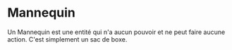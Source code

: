 # Mannequin

Un Mannequin est une entité qui n'a aucun pouvoir et ne peut faire aucune action. C'est simplement un sac de boxe.
